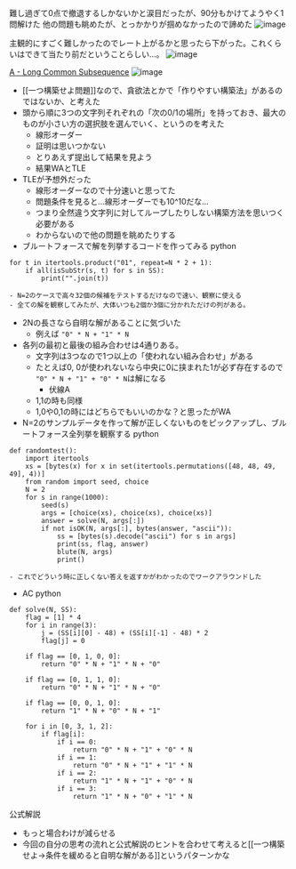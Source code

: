 
難し過ぎて0点で撤退するしかないかと涙目だったが、90分もかけてようやく1問解けた
他の問題も眺めたが、とっかかりが掴めなかったので諦めた
![image](https://gyazo.com/c53876b197c7249dda9cf2a2b4b1418e/thumb/1000)

主観的にすごく難しかったのでレート上がるかと思ったら下がった。これくらいはできて当たり前だということらしい…。
![image](https://gyazo.com/66c270de964038a555735b3454023271/thumb/1000)

[A - Long Common Subsequence](https://atcoder.jp/contests/agc052/tasks/agc052_a)
![image](https://gyazo.com/6cf081a57a9cdab37bc93950e9df8a50/thumb/1000)
- [[一つ構築せよ問題]]なので、貪欲法とかで「作りやすい構築法」があるのではないか、と考えた
- 頭から順に3つの文字列それぞれの「次の0/1の場所」を持っておき、最大のものが小さい方の選択肢を選んでいく、というのを考えた
    - 線形オーダー
    - 証明は思いつかない
    - とりあえず提出して結果を見よう
    - 結果WAとTLE
- TLEが予想外だった
    - 線形オーダーなので十分速いと思ってた
    - 問題条件を見ると…線形オーダーでも10^10だな…
    - つまり全然違う文字列に対してループしたりしない構築方法を思いつく必要がある
    - わからないので他の問題を眺めたりする
- ブルートフォースで解を列挙するコードを作ってみる
python

```
for t in itertools.product("01", repeat=N * 2 + 1):
    if all(isSubStr(s, t) for s in SS):
        print("".join(t))
```

    - N=2のケースで高々32個の候補をテストするだけなので速い、観察に使える
    - 全ての解を観察してみたが、大体いつも2個か3個に分かれただけの列がある。
- 2Nの長さなら自明な解があることに気づいた
    - 例えば `"0" * N + "1" * N`
- 各列の最初と最後の組み合わせは4通りある。
    - 文字列は3つなので1つ以上の「使われない組み合わせ」がある
    - たとえば0, 0が使われないなら中央に0に挟まれた1が必ず存在するので `"0" * N + "1" + "0" * N`は解になる
        - 伏線A
    - 1,1の時も同様
    - 1,0や0,1の時にはどちらでもいいのかな？と思ったがWA
- N=2のサンプルデータを作って解が正しくないものをピックアップし、ブルートフォース全列挙を観察する
python

```
def randomtest():
    import itertools
    xs = [bytes(x) for x in set(itertools.permutations([48, 48, 49, 49], 4))]
    from random import seed, choice
    N = 2
    for s in range(1000):
        seed(s)
        args = [choice(xs), choice(xs), choice(xs)]
        answer = solve(N, args[:])
        if not isOK(N, args[:], bytes(answer, "ascii")):
            ss = [bytes(s).decode("ascii") for s in args]
            print(ss, flag, answer)
            blute(N, args)
            print()
```

    - これでどういう時に正しくない答えを返すかがわかったのでワークアラウンドした
- AC
python

```
def solve(N, SS):
    flag = [1] * 4
    for i in range(3):
        j = (SS[i][0] - 48) + (SS[i][-1] - 48) * 2
        flag[j] = 0

    if flag == [0, 1, 0, 0]:
        return "0" * N + "1" * N + "0"

    if flag == [0, 1, 1, 0]:
        return "0" * N + "1" * N + "0"

    if flag == [0, 0, 1, 0]:
        return "1" * N + "0" * N + "1"

    for i in [0, 3, 1, 2]:
        if flag[i]:
            if i == 0:
                return "0" * N + "1" + "0" * N
            if i == 1:
                return "0" * N + "1" + "1" * N
            if i == 2:
                return "1" * N + "1" + "0" * N
            if i == 3:
                return "1" * N + "0" + "1" * N
```


公式解説
- もっと場合わけが減らせる
- 今回の自分の思考の流れと公式解説のヒントを合わせて考えると[[一つ構築せよ→条件を緩めると自明な解がある]]というパターンかな


